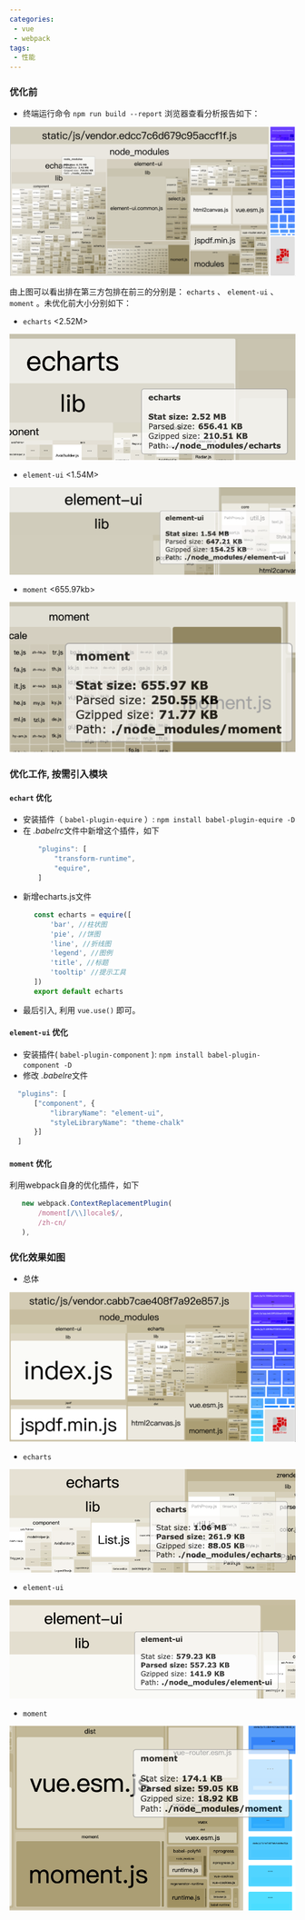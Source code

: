 ```yaml
---
categories:
 - vue
 - webpack
tags:
 - 性能 
---
```


### 优化前

* 终端运行命令 `npm run build --report`
  浏览器查看分析报告如下：
  

![未优化分析图](/jinus/img/2020091701.png)

  由上图可以看出排在第三方包排在前三的分别是： `echarts` 、 `element-ui` 、 `moment` 。未优化前大小分别如下：

  + `echarts` <2.52M>

   

![echarts](/jinus/img/202009170102.png)

  + `element-ui` <1.54M>

   

![element-ui](/jinus/img/202009170101.png)

  + `moment` <655.97kb>

   

![moment](/jinus/img/202009170103.png)

### 优化工作, 按需引入模块

#### `echart` 优化

   - 安装插件（ `babel-plugin-equire` ）: `npm install babel-plugin-equire -D`
   - 在 *.babelrc*文件中新增这个插件，如下

``` js
       "plugins": [
           "transform-runtime",
           "equire",
       ]
```

   - 新增echarts.js文件

``` js
      const echarts = equire([
          'bar', //柱状图
          'pie', //饼图
          'line', //折线图
          'legend', //图例
          'title', //标题
          'tooltip' //提示工具
      ])
      export default echarts
```

   - 最后引入, 利用 `vue.use()` 即可。

####   `element-ui` 优化

  + 安装插件( `babel-plugin-component` ): `npm install babel-plugin-component -D`
  + 修改 *.babelre*文件

``` js
  "plugins": [
      ["component", {
          "libraryName": "element-ui",
          "styleLibraryName": "theme-chalk"
      }]
  ]
```

####   `moment` 优化

   利用webpack自身的优化插件，如下
   

``` js
   new webpack.ContextReplacementPlugin(
       /moment[/\\]locale$/,
       /zh-cn/
   ),
```

### 优化效果如图

* 总体

![moment](/jinus/img/202009170203.png)

* `echarts`

![echarts](/jinus/img/202009170201.png)

* `element-ui`

![element](/jinus/img/202009170202.png)

* `moment`

![优化后](/jinus/img/2020091702.png)
